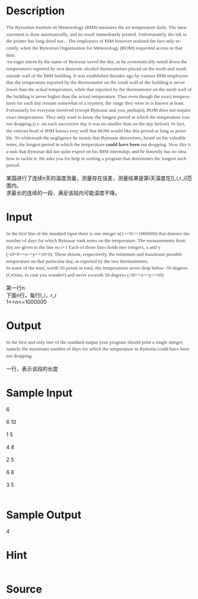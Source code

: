 
# Description

<div class="content"><p class="MsoNormal" align="left" style="margin: 0cm 0cm 0pt; line-height: 140%; text-align: left; mso-pagination: widow-orphan; mso-margin-top-alt: auto; mso-margin-bottom-alt: auto"><span lang="EN-US" style="font-size: 10pt; color: #444444; line-height: 140%; font-family: Tahoma; mso-font-kerning: 0pt">The Byteotian Institute of Meteorology (BIM) measures the air temperature daily. The measurement is done automatically, and its result immediately printed. Unfortunately, the ink in the printer has long dried out... The employees of BIM however realised the fact only recently, when the Byteotian Organisation for Meteorology (BOM) requested access to that data. <o:p></o:p></span></p>
<p class="MsoNormal" align="left" style="margin: 0cm 0cm 0pt; line-height: 140%; text-align: left; mso-pagination: widow-orphan; mso-margin-top-alt: auto; mso-margin-bottom-alt: auto"><span lang="EN-US" style="font-size: 10pt; color: #444444; line-height: 140%; font-family: Tahoma; mso-font-kerning: 0pt">An eager intern by the name of Byteasar saved the day, as he systematically noted down the temperatures reported by two domestic alcohol thermometers placed on the north and south outside wall of the BIM building. It was established decades ago by various BIM employees that the temperature reported by the thermometer on the south wall of the building is never lower than the actual temperature, while that reported by the thermometer on the north wall of the building is never higher than the actual temperature. Thus even though the exact temperatures for each day remain somewhat of a mystery, the range they were in is known at least. <o:p></o:p></span></p>
<p class="MsoNormal" align="left" style="margin: 0cm 0cm 0pt; line-height: 140%; text-align: left; mso-pagination: widow-orphan; mso-margin-top-alt: auto; mso-margin-bottom-alt: auto"><span lang="EN-US" style="font-size: 10pt; color: #444444; line-height: 140%; font-family: Tahoma; mso-font-kerning: 0pt">Fortunately for everyone involved (except Byteasar and you, perhaps), BOM does not require exact temperatures. They only want to know the longest period in which the temperature was not dropping (i.e. on each successive day it was no smaller than on the day before). In fact, the veteran head of BIM knows very well that BOM would like this period as long as possible. To whitewash the negligence he insists that Byteasar determines, based on his valuable notes, the longest period in which the temperature <b>could have been</b> not dropping. Now this is a task that Byteasar did not quite expect on his BIM internship, and he honestly has no idea how to tackle it. He asks you for help in writing a program that determines the longest such period. <o:p></o:p></span></p>
<p>某国进行了连续n天的温度测量，测量存在误差，测量结果是第i天温度在[l_i,r_i]范围内。<br/>
求最长的连续的一段，满足该段内可能温度不降。</p>
<p></p></div>

# Input

<div class="content"><p class="MsoNormal" align="left" style="margin: 0cm 0cm 0pt; line-height: 140%; text-align: left; mso-pagination: widow-orphan; mso-margin-top-alt: auto; mso-margin-bottom-alt: auto"><span lang="EN-US" style="font-size: 10pt; color: #444444; line-height: 140%; font-family: Tahoma; mso-font-kerning: 0pt">In the first line of the standard input there is one integer n(1&lt;=N&lt;=1000000) that denotes the number of days for which Byteasar took notes on the temperature. The measurements from day <v:shapetype id="_x0000_t75" coordsize="21600,21600" o:spt="75" o:preferrelative="t" path="m@4@5l@4@11@9@11@9@5xe" filled="f" stroked="f"><v:stroke joinstyle="miter"></v:stroke><v:formulas><v:f eqn="if lineDrawn pixelLineWidth 0"></v:f><v:f eqn="sum @0 1 0"></v:f><v:f eqn="sum 0 0 @1"></v:f><v:f eqn="prod @2 1 2"></v:f><v:f eqn="prod @3 21600 pixelWidth"></v:f><v:f eqn="prod @3 21600 pixelHeight"></v:f><v:f eqn="sum @0 0 1"></v:f><v:f eqn="prod @6 1 2"></v:f><v:f eqn="prod @7 21600 pixelWidth"></v:f><v:f eqn="sum @8 21600 0"></v:f><v:f eqn="prod @7 21600 pixelHeight"></v:f><v:f eqn="sum @10 21600 0"></v:f></v:formulas><v:path o:extrusionok="f" gradientshapeok="t" o:connecttype="rect"></v:path><o:lock v:ext="edit" aspectratio="t"></o:lock></v:shapetype><v:shape id="_x0000_i1025" type="#_x0000_t75" alt="" style="width: 3pt; height: 8.25pt"><v:imagedata src="file:///C:\DOCUME~1\ADMINI~1\LOCALS~1\Temp\msohtml1\01\clip_image001.gif" o:href="http://main.edu.pl/images/OI18/tem-en-tex.3.png"></v:imagedata></v:shape>are given in the line no.i+1 Each of those lines holds two integers, x and y (-10^9&lt;=x&lt;=y&lt;=10^9). These denote, respectively, the minimum and maximum possible temperature on that particular day, as reported by the two thermometers. <o:p></o:p></span></p>
<p class="MsoNormal" align="left" style="margin: 0cm 0cm 0pt; line-height: 140%; text-align: left; mso-pagination: widow-orphan; mso-margin-top-alt: auto; mso-margin-bottom-alt: auto"><span lang="EN-US" style="font-size: 10pt; color: #444444; line-height: 140%; font-family: Tahoma; mso-font-kerning: 0pt">In some of the tests, worth 50 points in total, the temperatures never drop below -50 degrees (Celsius, in case you wonder!) and never exceeds 50 degrees (-50&lt;=x&lt;=y&lt;=50) <span style="mso-spacerun: yes"> </span><o:p></o:p></span></p>
<p><span lang="EN-US" style="font-size: 12pt; color: #444444; line-height: 140%; font-family: 宋体; mso-font-kerning: 0pt; mso-bidi-font-family: 宋体"><o:p></o:p></span>
</p><p></p>
<p></p>
<p>第一行n<br/>
下面n行，每行l_i，r_i<br/>
1&lt;=n&lt;=1000000</p></div>

# Output

<div class="content"><p class="MsoNormal" align="left" style="margin: 0cm 0cm 0pt; line-height: 140%; text-align: left; mso-pagination: widow-orphan; mso-margin-top-alt: auto; mso-margin-bottom-alt: auto"><span lang="EN-US" style="font-size: 10pt; color: #444444; line-height: 140%; font-family: Tahoma; mso-font-kerning: 0pt">In the first and only line of the standard output your program should print a single integer, namely the maximum number of days for which the temperature in Byteotia could have been not dropping. <o:p></o:p></span></p>
<p><span lang="EN-US" style="font-size: 12pt; color: #444444; line-height: 140%; font-family: 宋体; mso-font-kerning: 0pt; mso-bidi-font-family: 宋体"><o:p></o:p></span>
</p><p></p>
<p></p>
<p>一行，表示该段的长度</p></div>

# Sample Input

<div class="content"><span class="sampledata">6<br/>
<br/>
6 10<br/>
<br/>
1 5<br/>
<br/>
4 8<br/>
<br/>
2 5<br/>
<br/>
6 8<br/>
<br/>
3 5<br/>
<br/>
</span></div>

# Sample Output

<div class="content"><span class="sampledata">4<br/>
</span></div>

# Hint

<div class="content"><p></p><p><a href="http://main.edu.pl/images/OI18/tem.gif"><img alt="" src="/source/bzoj/2276/img/aHR0cDovL21haW4uZWR1LnBsL2ltYWdlcy9PSTE4L3RlbS5naWY=.gif"/></a></p><p></p></div>

# Source

<div class="content"><p><a href="problemset.php?search="></a></p></div>

